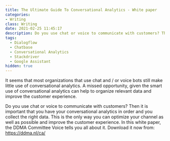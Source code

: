 ```yaml
---
title: The Ultimate Guide To Conversational Analytics - White paper
categories: 
- Writing
class: Writing
date: 2021-02-25 11:45:17
description: Do you use chat or voice to communicate with customers? Then it is important that you have your conversational analytics in order and you collect the right data. This is the only way you can optimize your channel as well as possible and improve the customer experience.
tags:
  - Dialogflow
  - Chatbase
  - Conversational Analytics
  - Stackdriver
  - Google Assistant
hidden: true
---
```


It seems that most organizations that use chat and / or voice bots still make little use of conversational analytics. A missed opportunity, given the smart use of conversational analytics can help to organize relevant data and improve the customer experience. 

Do you use chat or voice to communicate with customers? Then it is important that you have your conversational analytics in order and you collect the right data. This is the only way you can optimize your channel as well as possible and improve the customer experience. In this white paper, the DDMA Committee Voice tells you all about it. Download it now from: https://ddma.nl/ca/



